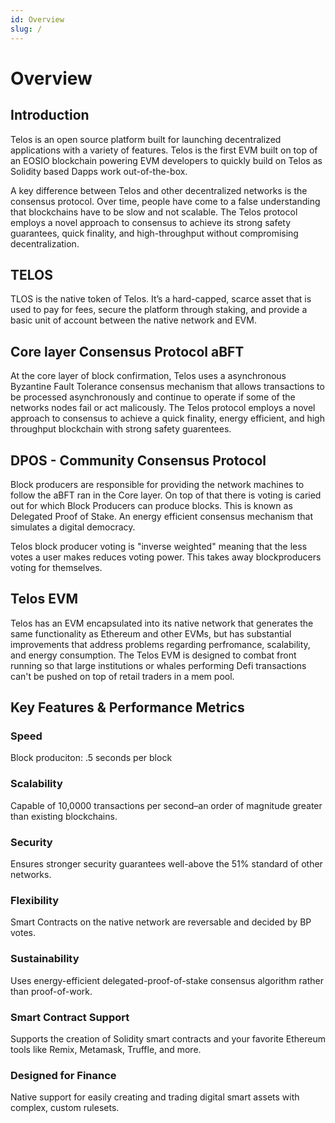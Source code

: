 ```yaml
---
id: Overview
slug: /
---
```


# Overview

## Introduction

Telos is an open source platform built for launching decentralized applications with a variety of features. Telos is the first EVM built on top of an EOSIO blockchain powering EVM developers to quickly build on Telos as Solidity based Dapps work out-of-the-box. 


A key difference between Telos and other decentralized networks is the consensus protocol. Over time, people have come to a false understanding that blockchains have to be slow and not scalable. The Telos protocol employs a novel approach to consensus to achieve its strong safety guarantees, quick finality, and high-throughput without compromising decentralization.

## TELOS

TLOS is the native token of Telos. It’s a hard-capped, scarce asset that is used to pay for fees, secure the platform through staking, and provide a basic unit of account between the native network and EVM. 

## Core layer Consensus Protocol aBFT

At the core layer of block confirmation, Telos uses a asynchronous Byzantine Fault Tolerance consensus mechanism that allows transactions to be processed asynchronously and continue to operate if some of the networks nodes fail or act malicously. The Telos protocol employs a novel approach to consensus to achieve a quick finality, energy efficient, and high throughput blockchain with strong safety guarentees. 



## DPOS - Community Consensus Protocol

Block producers are responsible for providing the network machines to follow the aBFT ran in the Core layer. On top of that there is voting is caried out for which Block Producers can produce blocks. This is known as Delegated Proof of Stake. An energy efficient consensus mechanism that simulates a digital democracy. 

Telos block producer voting is "inverse weighted" meaning that the less votes a user makes reduces voting power. This takes away blockproducers voting for themselves. 

## Telos EVM

Telos has an EVM encapsulated into its native network that generates the same functionality as Ethereum and other EVMs, but has substantial improvements that address problems regarding perfromance, scalability, and energy consumption. The Telos EVM is designed to combat front running so that large institutions or whales performing Defi transactions can't be pushed on top of retail traders in a mem pool. 


## Key Features & Performance Metrics

### Speed

Block produciton: .5 seconds per block


### Scalability

Capable of 10,0000 transactions per second–an order of magnitude greater than existing blockchains.

### Security

Ensures stronger security guarantees well-above the 51% standard of other networks.

### Flexibility

Smart Contracts on the native network are reversable and decided by BP votes. 

### Sustainability

Uses energy-efficient delegated-proof-of-stake consensus algorithm rather than proof-of-work.

### Smart Contract Support

Supports the creation of Solidity smart contracts and your favorite Ethereum tools like Remix, Metamask, Truffle, and more.


### Designed for Finance

Native support for easily creating and trading digital smart assets with complex, custom rulesets.